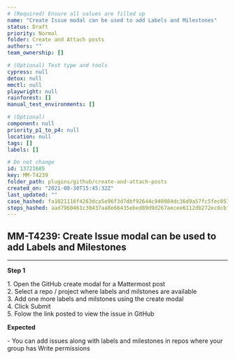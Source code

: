 ```yaml
---
# (Required) Ensure all values are filled up
name: "Create Issue modal can be used to add Labels and Milestones"
status: Draft
priority: Normal
folder: Create and Attach posts
authors: ""
team_ownership: []

# (Optional) Test type and tools
cypress: null
detox: null
mmctl: null
playwright: null
rainforest: []
manual_test_environments: []

# (Optional)
component: null
priority_p1_to_p4: null
location: null
tags: []
labels: []

# Do not change
id: 13721685
key: MM-T4239
folder_path: plugins/github/create-and-attach-posts
created_on: "2021-08-30T15:45:32Z"
last_updated: ""
case_hashed: fa1021116f4263dca5e96f3d7dbf92644c940984dc36d9a57fc5fec057047553179772975e5b6b048ff155dc12f4e5e4
steps_hashed: aad7960461c30437aa8e66435ebed89d9d267aecee6112db272ec0cbf1d3027c841f5fb7d3236cd7c2881672466eb498
---
```


## MM-T4239: Create Issue modal can be used to add Labels and Milestones

---

**Step 1**

1\. Open the GitHub create modal for a Mattermost post\
2\. Select a repo / project where labels and milstones are available\
3\. Add one more labels and milstones using the create modal\
4\. Click Submit\
5\. Folow the link posted to view the issue in GitHub

**Expected**

\- You can add issues along with labels and milestones in repos where your group has Write permissions
